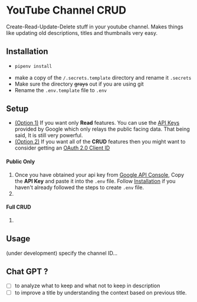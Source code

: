 # YouTube Channel CRUD

Create-Read-Update-Delete stuff in your youtube channel. Makes things like updating old descriptions, titles and thumbnails very easy.

## Installation

-   ```sh
    pipenv install
    ```
-   make a copy of the `/.secrets.template` directory and rename it `.secrets`
-   Make sure the directory ~~grays~~ out if you are using git
-   Rename the `.env.template` file to `.env`

## Setup

-   [(Option 1)](#public-only) If you want only **Read** features. You can use the [API Keys](https://developers.google.com/youtube/v3/getting-started) provided by Google which only relays the public facing data. That being said, It is still very powerful.
-   [(Option 2)](#full-crud) If you want all of the **CRUD** features then you might want to consider getting an [OAuth 2.0 Client ID](https://support.google.com/cloud/answer/6158849)

#### Public Only

1. Once you have obtained your api key from [Google API Console](https://console.cloud.google.com/?hl=vi), Copy the **API Key** and paste it into the `.env` file. Follow [Installation](#installation) if you haven't already followed the steps to create `.env` file.
2.

#### Full CRUD

1.

## Usage

(under development)
specify the channel ID...

## Chat GPT ?

-   [ ] to analyze what to keep and what not to keep in description
-   [ ] to improve a title by understanding the context based on previous title.

```

```

